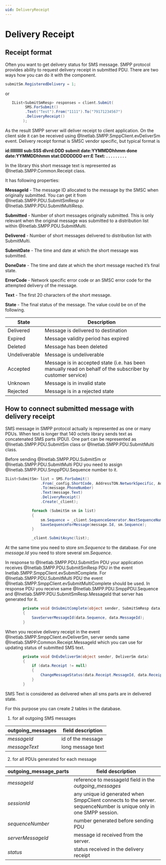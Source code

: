 ```yaml
---
uid: DeliveryReceipt
---
```


Delivery Receipt
================

Receipt format
---------------

Often you want to get delivery status for SMS message. SMPP protocol provides ability to request delivery receipt in submitted PDU. There are two ways how you can do it with the component.

```cs
submitSm.RegisteredDelivery = 1;
``` 

or

```cs
   IList<SubmitSmResp> responses = client.Submit(
         SMS.ForSubmit()
         .Text("Test").From("1111").To("79171234567")
         .DeliveryReceipt()
        );
```


As the result SMPP server will deliver receipt to client application. On the client side it can be received using @Inetlab.SMPP.SmppClient.evDeliverSm event. Delivery receipt format is SMSC vendor specific, but typical format is

**id:IIIIIIIIII sub:SSS dlvrd:DDD submit date:YYMMDDhhmm done date:YYMMDDhhmm stat:DDDDDDD err:E Text: . . . . . . . . .**

In the library this short message text is represented as @Inetlab.SMPP.Common.Receipt class.

It has following properties:

**MessageId** - The message ID allocated to the message by the SMSC when originally submitted. You can get it from @Inetlab.SMPP.PDU.SubmitSmResp or @Inetlab.SMPP.PDU.SubmitMultiResp.

**Submitted** - Number of short messages originally submitted. This is only relevant when the original message was submitted to a distribution list within @Inetlab.SMPP.PDU.SubmitMulti.

**Delivered** - Number of short messages delivered to distribution list with SubmitMulti.

**SubmitDate** - The time and date at which the short message was submitted.

**DoneDate** - The time and date at which the short message reached it’s final state.

**ErrorCode** - Network specific error code or an SMSC error code for the attempted delivery of the message.

**Text** - The first 20 characters of the short message.

**State** - The final status of the message. The value could be on of the following.

| State         | Description
|---------------|------------------------------------
| Delivered     |Message is delivered to destination 
| Expired       |Message validity period has expired 
| Deleted       |Message has been deleted 
| Undeliverable |Message is undeliverable 
| Accepted      |Message is in accepted state (i.e. has been manually read on behalf of the subscriber by customer service) 
| Unknown       |Message is in invalid state 
| Rejected      |Message is in a rejected state 


How to connect submitted message with delivery receipt
------------------------------------------------------

SMS message in SMPP protocol actually is represented as one or many PDUs. When text is longer that 140 octets library sends text as concatenated SMS parts (PDU). One part can be represented as @Inetlab.SMPP.PDU.SubmitSm class or @Inetlab.SMPP.PDU.SubmitMulti class.

Before sending @Inetlab.SMPP.PDU.SubmitSm or @Inetlab.SMPP.PDU.SubmitMulti PDU you need to assign @Inetlab.SMPP.PDU.SmppPDU.Sequence number to it.

```cs
IList<SubmitSm> list = SMS.ForSubmit()
                .From(_config.ShortCode, AddressTON.NetworkSpecific, AddressNPI.Unknown)
                .To(message.PhoneNumber)
                .Text(message.Text)
                .DeliveryReceipt()
                .Create(_client);

            foreach (SubmitSm sm in list)
            {
                sm.Sequence = _client.SequenceGenerator.NextSequenceNumber();
                SaveSequenceForMessage(message.Id, sm.Sequence);
            }

            _client.SubmitAsync(list);
```

At the same time you need to store *sm.Sequence* to the database. For one *message.Id* you need to store several *sm.Sequence*.

In response to @Inetlab.SMPP.PDU.SubmitSm PDU your application receives @Inetlab.SMPP.PDU.SubmitSmResp PDU in the event Inetlab.SMPP.SmppClient.evSubmitComplete. For @Inetlab.SMPP.PDU.SubmitMulti PDU the event @Inetlab.SMPP.SmppClient.evSubmitMultiComplete should be used.
In response PDU you receive same @Inetlab.SMPP.PDU.SmppPDU.Sequence and @Inetlab.SMPP.PDU.SubmitSmResp.MessageId that server has generated for it. 

```cs
        private void OnSubmitComplete(object sender, SubmitSmResp data)
        {
            SaveServerMessageId(data.Sequence, data.MessageId);
        }
```


When you receive delivery receipt in the event @Inetlab.SMPP.SmppClient.evDeliverSm,  server sends same @Inetlab.SMPP.Common.Receipt.MessageId which you can use for updating status of submitted SMS text.

```cs
        private void OnEvDeliverSm(object sender, DeliverSm data)
        {
            if (data.Receipt != null)
            {
                ChangeMessageStatus(data.Receipt.MessageId, data.Receipt.State);
            }
        }
```

SMS Text is considered as delivered when all sms parts are in delivered state.


For this purpose you can create 2 tables in the database. 

1. for all outgoing SMS messages

|**outgoing_messages**  | field description 
|-----------------------|------------------------------
| *messageId*           |id of the message 
| *messageText*         |long message text

2. for all PDUs generated for each message

|**outgoing_message_parts** | field description
|---------------------------|----------------------------------------
| *messageId*               | reference to messageId field in the *outgoing_messages* 
| *sessionId*               | any unique id generated when SmppClient connects to the server. sequenceNumber is unique only in one SMPP session. 
| *sequenceNumber*          | number generated before sending PDU 
| *serverMessageId*         | message id received from the server. 
| *status*                  | status received in the delivery receipt 




